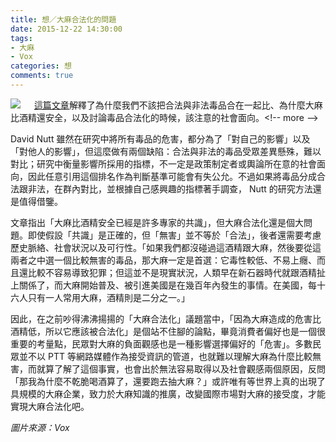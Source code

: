 ```yaml
---
title: 想／大麻合法化的問題
date: 2015-12-22 14:30:00
tags: 
- 大麻
- Vox
categories: 想
comments: true
---
```

![](cover.jpg)
　
[這篇文章](http://www.vox.com/2015/2/24/8094759/alcohol-marijuana_)解釋了為什麼我們不該把合法與非法毒品合在一起比、為什麼大麻比酒精還安全，以及討論毒品合法化的時候，該注意的社會面向。<!-- more -->

David Nutt 雖然在研究中將所有毒品的危害，都分為了「對自己的影響」以及「對他人的影響」，但這麼做有兩個缺陷：合法與非法的毒品受眾差異懸殊，難以對比；研究中衡量影響所採用的指標，不一定是政策制定者或輿論所在意的社會面向，因此任意引用這個排名作為判斷基準可能會有失公允。不過如果將毒品分成合法跟非法，在群內對比，並根據自己感興趣的指標著手調查， Nutt 的研究方法還是值得借鑒。

文章指出「大麻比酒精安全已經是許多專家的共識」，但大麻合法化還是個大問題。即使假設「共識」是正確的，但「無害」並不等於「合法」，後者還需要考慮歷史脈絡、社會狀況以及可行性。「如果我們都沒碰過這酒精跟大麻，然後要從這兩者之中選一個比較無害的毒品，那大麻一定是首選：它毒性較低、不易上癮、而且還比較不容易導致犯罪；但這並不是現實狀況，人類早在新石器時代就跟酒精扯上關係了，而大麻開始普及、被引進美國是在幾百年內發生的事情。在美國，每十六人只有一人常用大麻，酒精則是二分之一。」

因此，在之前吵得沸沸揚揚的「大麻合法化」議題當中，「因為大麻造成的危害比酒精低，所以它應該被合法化」是個站不住腳的論點，畢竟消費者偏好也是一個很重要的考量點，民眾對大麻的負面觀感也是一種影響選擇偏好的「危害」。多數民眾並不以 PTT 等網路媒體作為接受資訊的管道，也就難以理解大麻為什麼比較無害，而就算了解了這個事實，也會出於無法容易取得以及社會觀感兩個原因，反問「那我為什麼不乾脆喝酒算了，還要跑去抽大麻？」或許唯有等世界上真的出現了具規模的大麻企業，致力於大麻知識的推廣，改變國際市場對大麻的接受度，才能實現大麻合法化吧。

*圖片來源：Vox*